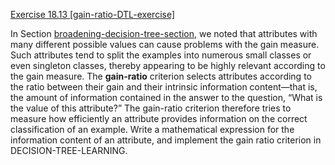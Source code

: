 [Exercise 18.13 \[gain-ratio-DTL-exercise\]](ex_13/)

In
Section [broadening-decision-tree-section](#/), we noted that
attributes with many different possible values can cause problems with
the gain measure. Such attributes tend to split the examples into
numerous small classes or even singleton classes, thereby appearing to
be highly relevant according to the gain measure. The
**gain-ratio** criterion selects attributes
according to the ratio between their gain and their intrinsic
information content—that is, the amount of information contained in the
answer to the question, “What is the value of this attribute?” The
gain-ratio criterion therefore tries to measure how efficiently an
attribute provides information on the correct classification of an
example. Write a mathematical expression for the information content of
an attribute, and implement the gain ratio criterion in DECISION-TREE-LEARNING.
